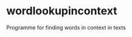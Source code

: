 # wordlookupincontext
Programme for finding words in context in texts

<!--
Inserting comment to check github functions
-->
